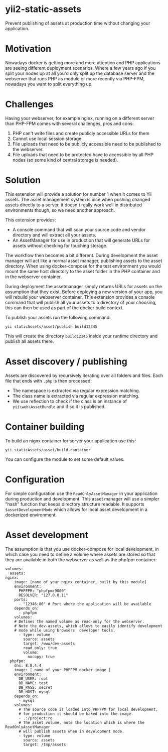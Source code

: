 # yii2-static-assets
Prevent publishing of assets at production time without changing your application.

# Motivation
Nowadays docker is getting more and more attention and PHP applications are seeing different deployment scenarios.
Where a few years ago if you split your nodes up at all you'd only split up the database server and the webserver that runs PHP as module or more recently via PHP-FPM, nowadays you want to split everything up.

# Challenges
Having your webserver, for example nginx, running on a different server than PHP-FPM comes with several challenges, pros and cons:
1. PHP can't write files and create publicly accessible URLs for them
2. Cannot use local session storage
3. File uploads that need to be publicly accessible need to be published to the webserver.
4. File uploads that need to be protected have to accessible by all PHP nodes (so some kind of central storage is needed).

# Solution
This extension will provide a solution for number 1 when it comes to Yii assets.
The asset management system is nice when pushing changed assets directly to a server, it doesn't really work well in distributed environments though, so we need another approach.

This extension provides:
- A console command that will scan your source code and vendor directory and will extract all your assets.
- An AssetManager for use in production that will generate URLs for assets without checking for touching storage.

The workflow then becomes a bit different.
During development the asset manager will act like a normal asset manager, publishing assets to the asset directory. When using docker-compose for the test environment you would mount the same host directory to the asset folder in the PHP container and in the webserver container.

During deployment the assetmanager simply returns URLs for assets on the assumption that they exist. 
Before deploying a new version of your app, you will rebuild your webserver container.
This extension provides a console command that will publish all your assets to a directory of your choosing, this can then be used as part of the docker build context.

To publish your assets run the following command:
````
yii staticAssets/asset/publish build12345
````

This will create the directory `build12345` inside your runtime directory and publish all assets there.

# Asset discovery / publishing
Assets are discovered by recursively iterating over all folders and files.
Each file that ends with `.php` is then processed:
- The namespace is extracted via regular expression matching.
- The class name is extracted via regular expression matching.
- We use reflection to check if the class is an instance of `yii\web\AssetBundle` and if so it is published.

# Container building
To build an nignx container for server your application use this:
````
yii staticAssets/asset/build-container
````
You can configure the module to set some default values.

# Configuration
For simple configuration use the `ReadOnlyAssetManager` in your application during production and development.
This asset manager will use a simpler "hash" function that keeps directory structure readable.
It supports `$assetDevelopmentMode` which allows for local asset development in a dockerized environment.

# Asset development
The assumption is that you use docker-compose for local development, in which case you need to define a volume where assets are stored so that they are available in both the webserver as well as the phpfpm container:
````
volumes:
  assets:
nginx:
    image: [name of your nginx container, built by this module]
    environment:
      PHPFPM: "phpfpm:9000"
      RESOLVER: "127.0.0.11"
    ports:
      - "12346:80" # Port where the application will be available
    depends_on:
      - phpfpm
    volumes:
    # Defines the named volume as read-only for the webserver.
    # Note the dev-assets, which allows to easily identify development
    # mode while using browsers' developer tools.
      - type: volume
        source: assets
        target: /www/dev-assets
        read_only: true
        volume:
          nocopy: true
  phpfpm:
    dns: 8.8.4.4
    image: [ name of your PHPFPM docker image ]
    environment:
      DB_USER: root
      DB_NAME: test
      DB_PASS: secret
      DB_HOST: mysql
    depends_on:
      - mysql
    volumes:
      # The source code is loaded into PHPFPM for local development,
      # for production it should be baked into the image.
      - .:/project:ro
      # The asset volume, note the location which is where the ReadOnlyAssetManager
      # will publish assets when in development mode.
      - type: volume
        source: assets
        target: /tmp/assets
````


